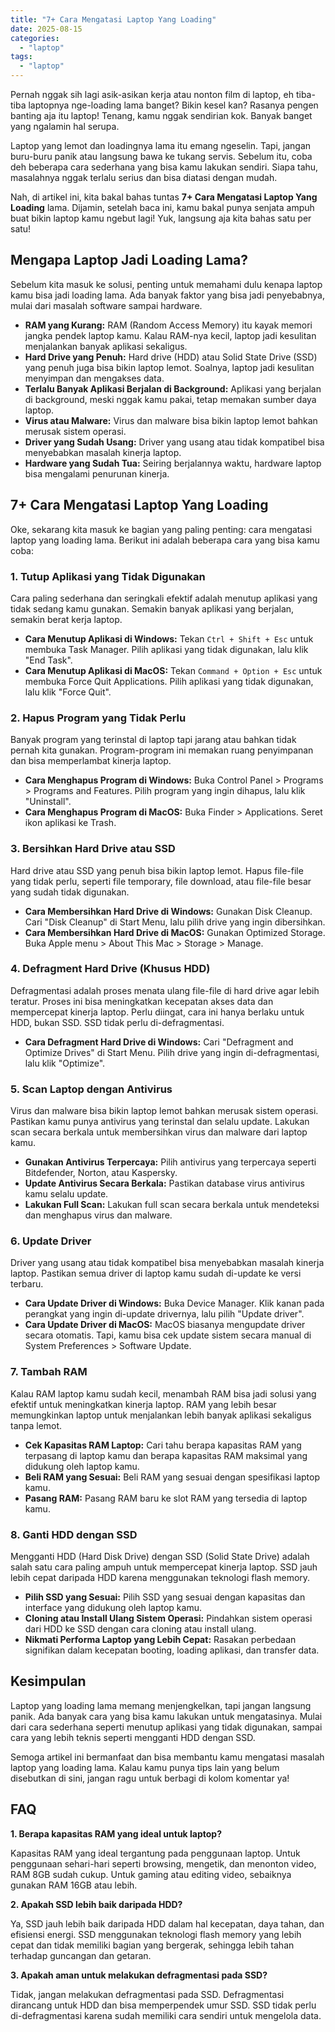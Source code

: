 ```yaml
---
title: "7+ Cara Mengatasi Laptop Yang Loading"
date: 2025-08-15
categories: 
  - "laptop"
tags: 
  - "laptop"
---
```


Pernah nggak sih lagi asik-asikan kerja atau nonton film di laptop, eh tiba-tiba laptopnya nge-loading lama banget? Bikin kesel kan? Rasanya pengen banting aja itu laptop! Tenang, kamu nggak sendirian kok. Banyak banget yang ngalamin hal serupa.

Laptop yang lemot dan loadingnya lama itu emang ngeselin. Tapi, jangan buru-buru panik atau langsung bawa ke tukang servis. Sebelum itu, coba deh beberapa cara sederhana yang bisa kamu lakukan sendiri. Siapa tahu, masalahnya nggak terlalu serius dan bisa diatasi dengan mudah.

Nah, di artikel ini, kita bakal bahas tuntas **7+ Cara Mengatasi Laptop Yang Loading** lama. Dijamin, setelah baca ini, kamu bakal punya senjata ampuh buat bikin laptop kamu ngebut lagi! Yuk, langsung aja kita bahas satu per satu!

## Mengapa Laptop Jadi Loading Lama?

Sebelum kita masuk ke solusi, penting untuk memahami dulu kenapa laptop kamu bisa jadi loading lama. Ada banyak faktor yang bisa jadi penyebabnya, mulai dari masalah software sampai hardware.

- **RAM yang Kurang:** RAM (Random Access Memory) itu kayak memori jangka pendek laptop kamu. Kalau RAM-nya kecil, laptop jadi kesulitan menjalankan banyak aplikasi sekaligus.
- **Hard Drive yang Penuh:** Hard drive (HDD) atau Solid State Drive (SSD) yang penuh juga bisa bikin laptop lemot. Soalnya, laptop jadi kesulitan menyimpan dan mengakses data.
- **Terlalu Banyak Aplikasi Berjalan di Background:** Aplikasi yang berjalan di background, meski nggak kamu pakai, tetap memakan sumber daya laptop.
- **Virus atau Malware:** Virus dan malware bisa bikin laptop lemot bahkan merusak sistem operasi.
- **Driver yang Sudah Usang:** Driver yang usang atau tidak kompatibel bisa menyebabkan masalah kinerja laptop.
- **Hardware yang Sudah Tua:** Seiring berjalannya waktu, hardware laptop bisa mengalami penurunan kinerja.

## 7+ Cara Mengatasi Laptop Yang Loading

Oke, sekarang kita masuk ke bagian yang paling penting: cara mengatasi laptop yang loading lama. Berikut ini adalah beberapa cara yang bisa kamu coba:

### 1\. Tutup Aplikasi yang Tidak Digunakan

Cara paling sederhana dan seringkali efektif adalah menutup aplikasi yang tidak sedang kamu gunakan. Semakin banyak aplikasi yang berjalan, semakin berat kerja laptop.

- **Cara Menutup Aplikasi di Windows:** Tekan `Ctrl + Shift + Esc` untuk membuka Task Manager. Pilih aplikasi yang tidak digunakan, lalu klik "End Task".
- **Cara Menutup Aplikasi di MacOS:** Tekan `Command + Option + Esc` untuk membuka Force Quit Applications. Pilih aplikasi yang tidak digunakan, lalu klik "Force Quit".

### 2\. Hapus Program yang Tidak Perlu

Banyak program yang terinstal di laptop tapi jarang atau bahkan tidak pernah kita gunakan. Program-program ini memakan ruang penyimpanan dan bisa memperlambat kinerja laptop.

- **Cara Menghapus Program di Windows:** Buka Control Panel > Programs > Programs and Features. Pilih program yang ingin dihapus, lalu klik "Uninstall".
- **Cara Menghapus Program di MacOS:** Buka Finder > Applications. Seret ikon aplikasi ke Trash.

### 3\. Bersihkan Hard Drive atau SSD

Hard drive atau SSD yang penuh bisa bikin laptop lemot. Hapus file-file yang tidak perlu, seperti file temporary, file download, atau file-file besar yang sudah tidak digunakan.

- **Cara Membersihkan Hard Drive di Windows:** Gunakan Disk Cleanup. Cari "Disk Cleanup" di Start Menu, lalu pilih drive yang ingin dibersihkan.
- **Cara Membersihkan Hard Drive di MacOS:** Gunakan Optimized Storage. Buka Apple menu > About This Mac > Storage > Manage.

### 4\. Defragment Hard Drive (Khusus HDD)

Defragmentasi adalah proses menata ulang file-file di hard drive agar lebih teratur. Proses ini bisa meningkatkan kecepatan akses data dan mempercepat kinerja laptop. Perlu diingat, cara ini hanya berlaku untuk HDD, bukan SSD. SSD tidak perlu di-defragmentasi.

- **Cara Defragment Hard Drive di Windows:** Cari "Defragment and Optimize Drives" di Start Menu. Pilih drive yang ingin di-defragmentasi, lalu klik "Optimize".

### 5\. Scan Laptop dengan Antivirus

Virus dan malware bisa bikin laptop lemot bahkan merusak sistem operasi. Pastikan kamu punya antivirus yang terinstal dan selalu update. Lakukan scan secara berkala untuk membersihkan virus dan malware dari laptop kamu.

- **Gunakan Antivirus Terpercaya:** Pilih antivirus yang terpercaya seperti Bitdefender, Norton, atau Kaspersky.
- **Update Antivirus Secara Berkala:** Pastikan database virus antivirus kamu selalu update.
- **Lakukan Full Scan:** Lakukan full scan secara berkala untuk mendeteksi dan menghapus virus dan malware.

### 6\. Update Driver

Driver yang usang atau tidak kompatibel bisa menyebabkan masalah kinerja laptop. Pastikan semua driver di laptop kamu sudah di-update ke versi terbaru.

- **Cara Update Driver di Windows:** Buka Device Manager. Klik kanan pada perangkat yang ingin di-update drivernya, lalu pilih "Update driver".
- **Cara Update Driver di MacOS:** MacOS biasanya mengupdate driver secara otomatis. Tapi, kamu bisa cek update sistem secara manual di System Preferences > Software Update.

### 7\. Tambah RAM

Kalau RAM laptop kamu sudah kecil, menambah RAM bisa jadi solusi yang efektif untuk meningkatkan kinerja laptop. RAM yang lebih besar memungkinkan laptop untuk menjalankan lebih banyak aplikasi sekaligus tanpa lemot.

- **Cek Kapasitas RAM Laptop:** Cari tahu berapa kapasitas RAM yang terpasang di laptop kamu dan berapa kapasitas RAM maksimal yang didukung oleh laptop kamu.
- **Beli RAM yang Sesuai:** Beli RAM yang sesuai dengan spesifikasi laptop kamu.
- **Pasang RAM:** Pasang RAM baru ke slot RAM yang tersedia di laptop kamu.

### 8\. Ganti HDD dengan SSD

Mengganti HDD (Hard Disk Drive) dengan SSD (Solid State Drive) adalah salah satu cara paling ampuh untuk mempercepat kinerja laptop. SSD jauh lebih cepat daripada HDD karena menggunakan teknologi flash memory.

- **Pilih SSD yang Sesuai:** Pilih SSD yang sesuai dengan kapasitas dan interface yang didukung oleh laptop kamu.
- **Cloning atau Install Ulang Sistem Operasi:** Pindahkan sistem operasi dari HDD ke SSD dengan cara cloning atau install ulang.
- **Nikmati Performa Laptop yang Lebih Cepat:** Rasakan perbedaan signifikan dalam kecepatan booting, loading aplikasi, dan transfer data.

## Kesimpulan

Laptop yang loading lama memang menjengkelkan, tapi jangan langsung panik. Ada banyak cara yang bisa kamu lakukan untuk mengatasinya. Mulai dari cara sederhana seperti menutup aplikasi yang tidak digunakan, sampai cara yang lebih teknis seperti mengganti HDD dengan SSD.

Semoga artikel ini bermanfaat dan bisa membantu kamu mengatasi masalah laptop yang loading lama. Kalau kamu punya tips lain yang belum disebutkan di sini, jangan ragu untuk berbagi di kolom komentar ya!

## FAQ

**1\. Berapa kapasitas RAM yang ideal untuk laptop?**

Kapasitas RAM yang ideal tergantung pada penggunaan laptop. Untuk penggunaan sehari-hari seperti browsing, mengetik, dan menonton video, RAM 8GB sudah cukup. Untuk gaming atau editing video, sebaiknya gunakan RAM 16GB atau lebih.

**2\. Apakah SSD lebih baik daripada HDD?**

Ya, SSD jauh lebih baik daripada HDD dalam hal kecepatan, daya tahan, dan efisiensi energi. SSD menggunakan teknologi flash memory yang lebih cepat dan tidak memiliki bagian yang bergerak, sehingga lebih tahan terhadap guncangan dan getaran.

**3\. Apakah aman untuk melakukan defragmentasi pada SSD?**

Tidak, jangan melakukan defragmentasi pada SSD. Defragmentasi dirancang untuk HDD dan bisa memperpendek umur SSD. SSD tidak perlu di-defragmentasi karena sudah memiliki cara sendiri untuk mengelola data.
